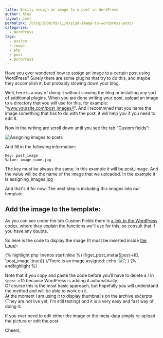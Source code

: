 ```yaml
---
title: Easily assign an image to a post in WordPress
author: Alex
layout: post
permalink: /blog/2008/09/11/assign-image-to-wordpress-post/
categories:
  - WordPress
tags:
  - assign
  - image
  - php
  - post
  - WordPress
--- 
```


Have you ever wondered how to assign an image to a certain post using WordPress? Surely there are some plugins that try to do this, and maybe they accomplish it, but probably slowing down your blog.

Well, here is a way of doing it without slowing the blog or installing any sort of additional plugins. When you are done writing your post, upload an image to a directory that you will use for this, for example: \"www.yoursite.com/post_images/\". And I recommned that you name the image something that has to do with the post, it will help you if you need to edit it.

Now in the writing are scroll down until you see the tab \"Custom fields\":

![Assigning images to posts][1]

And fill in the following information:

 [1]: http://urbanoalvarez.es/img/blog/assigning_images.gif

    Key: post_image
    Value: image_name.jpg
    

The key must be always the same, in this example it will be post\_image. And the value will be the name of the image that we uploaded. In the example it is assigning\_images.jpg

And that\'s it for now. The next step is including this images into our template.

## Add the image to the template:

As you can see under the tab Custom Fields there is [a link to the WordPress codex][2], where they explain the functions we\'ll use for this, so consult that if you have any doubts.

 [2]: http://codex.wordpress.org/Using_Custom_Fields

So here is the code to display the image (It must be inserted inside [the Loop][3]):

 [3]: http://codex.wordpress.org/The_Loop
 
{% highlight php linenos startinline %}
if(get_post_meta($post->ID, 'post_image',true)){
	//There is an image assigned:
	echo '<img src="http://yourblog.com/post_images/'.get_post_meta($post-/>ID,'.
		 'post_image',true).'" />';
}
{% endhighlight %}

Note that if you copy and paste the code before you\'ll have to delete a / in `$post->ID` because WordPress is adding it automatically.  
Of course this is the most basic approach, but hopefully you will understand the method and will be able to work on it.  
At the moment I am using it to display thumbnails on the archive excerpts (They are not live yet, I\'m still testing) and it is a very easy and fast way of doing it.

If you ever need to edit either the image or the meta-data simply re-upload the picture or edit the post.

Cheers,